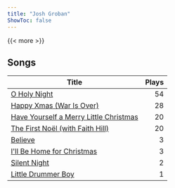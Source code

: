 ```yaml
---
title: "Josh Groban"
ShowToc: false
---
```


{{< more >}}

## Songs
Title | Plays 
----- | -----: 
[O Holy Night](/songs/o-holy-night) | 54
[Happy Xmas (War Is Over)](/songs/happy-xmas-war-is-over) | 28
[Have Yourself a Merry Little Christmas](/songs/have-yourself-a-merry-little-christmas) | 20
[The First Noël (with Faith Hill)](/songs/the-first-noel-with-faith-hill) | 20
[Believe](/songs/believe) | 3
[I'll Be Home for Christmas](/songs/ill-be-home-for-christmas) | 3
[Silent Night](/songs/silent-night) | 2
[Little Drummer Boy](/songs/little-drummer-boy) | 1


